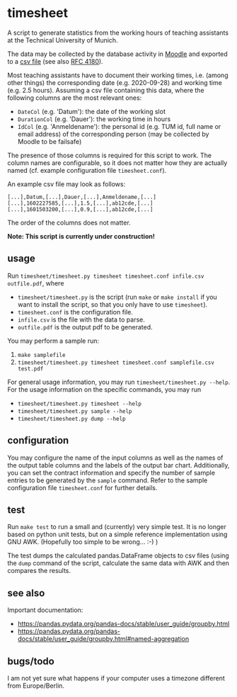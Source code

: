 timesheet
=========

A script to generate statistics from the working hours of teaching assistants
at the Technical University of Munich.

The data may be collected by the database activity in
[Moodle](https://www.moodle.tum.de/) and exported to a
[csv file](https://en.wikipedia.org/wiki/Comma-separated_values) (see also
[RFC 4180](https://tools.ietf.org/html/rfc4180)).

Most teaching assistants have to document their working times, i.e. (among
other things) the corresponding date (e.g. 2020-09-28) and working time
(e.g. 2.5 hours).
Assuming a csv file containing this data, where the following columns are the
most relevant ones:
- `DateCol` (e.g. 'Datum'): the date of the working slot
- `DurationCol` (e.g. 'Dauer'): the working time in hours
- `IdCol` (e.g. 'Anmeldename'): the personal id (e.g. TUM id, full name or
   email address) of the corresponding person (may be collected by Moodle to be
   failsafe)

The presence of those columns is required for this script to work. The column
names are configurable, so it does not matter how they are actually named
(cf. example configuration file `timesheet.conf`).

An example csv file may look as follows:
```
[...],Datum,[...],Dauer,[...],Anmeldename,[...]
[...],1602227585,[...],1.5,[...],ab12cde,[...]
[...],1601503200,[...],0.9,[...],ab12cde,[...]
```
The order of the columns does not matter.

**Note: This script is currently under construction!**


usage
-----

Run `timesheet/timesheet.py timesheet timesheet.conf infile.csv outfile.pdf`,
where
- `timesheet/timesheet.py` is the script (run `make` or `make install` if you
  want to install the script, so that you only have to use `timesheet`).
- `timesheet.conf` is the configuration file.
- `infile.csv` is the file with the data to parse.
- `outfile.pdf` is the output pdf to be generated.

You may perform a sample run:
1) `make samplefile`
2) `timesheet/timesheet.py timesheet timesheet.conf samplefile.csv test.pdf`

For general usage information, you may run `timesheet/timesheet.py --help`.
For the usage information on the specific commands, you may run
- `timesheet/timesheet.py timesheet --help`
- `timesheet/timesheet.py sample --help`
- `timesheet/timesheet.py dump --help`


configuration
-------------

You may configure the name of the input columns as well as the names of the
output table columns and the labels of the output bar chart.
Additionally, you can set the contract information and specify the number of
sample entries to be generated by the `sample` command.
Refer to the sample configuration file `timesheet.conf` for further details.


test
----

Run `make test` to run a small and (currently) very simple test.
It is no longer based on python unit tests, but on a simple reference
implementation using GNU AWK. (Hopefully too simple to be wrong... :-) )

The test dumps the calculated pandas.DataFrame objects to csv files (using the
`dump` command of the script, calculate the same data with AWK and then
compares the results.


see also
--------
Important documentation:
- https://pandas.pydata.org/pandas-docs/stable/user_guide/groupby.html
- https://pandas.pydata.org/pandas-docs/stable/user_guide/groupby.html#named-aggregation


bugs/todo
---------
I am not yet sure what happens if your computer uses a timezone different from
Europe/Berlin.
